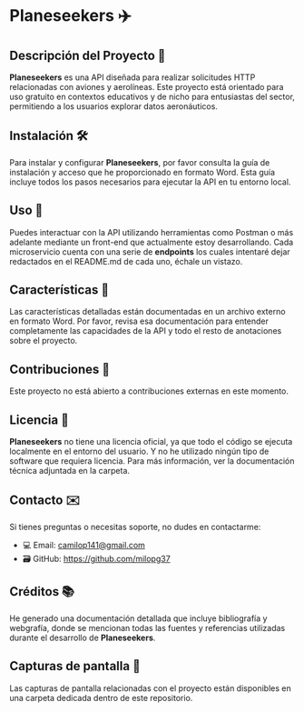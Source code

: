 # Planeseekers ✈️

## Descripción del Proyecto 📑

**Planeseekers** es una API diseñada para realizar solicitudes HTTP relacionadas con aviones y aerolíneas.
Este proyecto está orientado para uso gratuito en contextos educativos y de nicho para entusiastas del sector, permitiendo a los usuarios explorar datos aeronáuticos.

## Instalación 🛠️

Para instalar y configurar **Planeseekers**, por favor consulta la guía de instalación y acceso que he proporcionado en formato Word.
Esta guía incluye todos los pasos necesarios para ejecutar la API en tu entorno local.

## Uso 🧐

Puedes interactuar con la API utilizando herramientas como Postman o más adelante mediante un front-end que actualmente estoy desarrollando.
Cada microservicio cuenta con una serie de **endpoints** los cuales intentaré dejar redactados en el README.md de cada uno, échale un vistazo.

## Características 🌟

Las características detalladas están documentadas en un archivo externo en formato Word.
Por favor, revisa esa documentación para entender completamente las capacidades de la API y todo el resto de anotaciones sobre el proyecto.

## Contribuciones 🚫

Este proyecto no está abierto a contribuciones externas en este momento.

## Licencia 📜

**Planeseekers** no tiene una licencia oficial, ya que todo el código se ejecuta localmente en el entorno del usuario.
Y no he utilizado ningún tipo de software que requiera licencia. Para más información, ver la documentación técnica adjuntada en la carpeta.

## Contacto ✉️

Si tienes preguntas o necesitas soporte, no dudes en contactarme:

- 💻 Email: camilop141@gmail.com
- 🗃️ GitHub: https://github.com/milopg37

## Créditos 📚

He generado una documentación detallada que incluye bibliografía y webgrafía, donde se mencionan todas las fuentes y referencias utilizadas durante el desarrollo de **Planeseekers**.

## Capturas de pantalla 📸

Las capturas de pantalla relacionadas con el proyecto están disponibles en una carpeta dedicada dentro de este repositorio.
